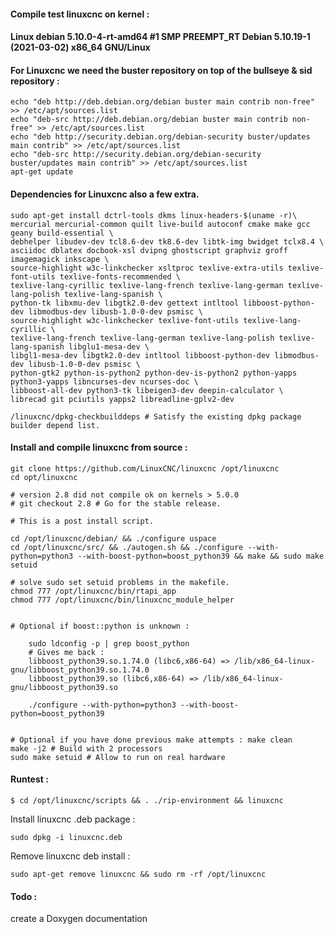 
#### Compile test linuxcnc on kernel :
#### Linux debian 5.10.0-4-rt-amd64 #1 SMP PREEMPT_RT Debian 5.10.19-1 (2021-03-02) x86_64 GNU/Linux

#### For Linuxcnc we need the buster repository on top of the bullseye & sid repository :

	echo "deb http://deb.debian.org/debian buster main contrib non-free" >> /etc/apt/sources.list 
	echo "deb-src http://deb.debian.org/debian buster main contrib non-free" >> /etc/apt/sources.list
	echo "deb http://security.debian.org/debian-security buster/updates main contrib" >> /etc/apt/sources.list 
	echo "deb-src http://security.debian.org/debian-security buster/updates main contrib" >> /etc/apt/sources.list 
	apt-get update

#### Dependencies for Linuxcnc also a few extra.

	sudo apt-get install dctrl-tools dkms linux-headers-$(uname -r)\
	mercurial mercurial-common quilt live-build autoconf cmake make gcc geany build-essential \
	debhelper libudev-dev tcl8.6-dev tk8.6-dev libtk-img bwidget tclx8.4 \
	asciidoc dblatex docbook-xsl dvipng ghostscript graphviz groff imagemagick inkscape \
	source-highlight w3c-linkchecker xsltproc texlive-extra-utils texlive-font-utils texlive-fonts-recommended \
	texlive-lang-cyrillic texlive-lang-french texlive-lang-german texlive-lang-polish texlive-lang-spanish \
	python-tk libxmu-dev libgtk2.0-dev gettext intltool libboost-python-dev libmodbus-dev libusb-1.0-0-dev psmisc \
	source-highlight w3c-linkchecker texlive-font-utils texlive-lang-cyrillic \
	texlive-lang-french texlive-lang-german texlive-lang-polish texlive-lang-spanish libglu1-mesa-dev \
	libgl1-mesa-dev libgtk2.0-dev intltool libboost-python-dev libmodbus-dev libusb-1.0-0-dev psmisc \
	python-gtk2 python-is-python2 python-dev-is-python2 python-yapps python3-yapps libncurses-dev ncurses-doc \
	libboost-all-dev python3-tk libeigen3-dev deepin-calculator \
	librecad git pciutils yapps2 libreadline-gplv2-dev  
	
	/linuxcnc/dpkg-checkbuilddeps # Satisfy the existing dpkg package builder depend list.
	
#### Install and compile linuxcnc from source :

	git clone https://github.com/LinuxCNC/linuxcnc /opt/linuxcnc
	cd opt/linuxcnc
	
	# version 2.8 did not compile ok on kernels > 5.0.0
	# git checkout 2.8 # Go for the stable release.

	# This is a post install script.

	cd /opt/linuxcnc/debian/ && ./configure uspace
	cd /opt/linuxcnc/src/ && ./autogen.sh && ./configure --with-python=python3 --with-boost-python=boost_python39 && make && sudo make setuid

	# solve sudo set setuid problems in the makefile.
	chmod 777 /opt/linuxcnc/bin/rtapi_app
	chmod 777 /opt/linuxcnc/bin/linuxcnc_module_helper

	
	# Optional if boost::python is unknown :
	
		sudo ldconfig -p | grep boost_python
		# Gives me back :
		libboost_python39.so.1.74.0 (libc6,x86-64) => /lib/x86_64-linux-gnu/libboost_python39.so.1.74.0
		libboost_python39.so (libc6,x86-64) => /lib/x86_64-linux-gnu/libboost_python39.so

		./configure --with-python=python3 --with-boost-python=boost_python39 
		
	
	# Optional if you have done previous make attempts : make clean
	make -j2 # Build with 2 processors
	sudo make setuid # Allow to run on real hardware 

#### Runtest :

	$ cd /opt/linuxcnc/scripts && . ./rip-environment && linuxcnc 
	
Install linuxcnc .deb package :

	sudo dpkg -i linuxcnc.deb
	
Remove linuxcnc deb install :

	sudo apt-get remove linuxcnc && sudo rm -rf /opt/linuxcnc
	
	
#### Todo : 

create a Doxygen documentation


	

